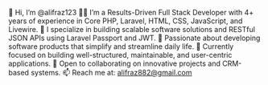 👋 Hi, I’m @alifraz123
👨‍💻 I’m a Results-Driven Full Stack Developer with 4+ years of experience in Core PHP, Laravel, HTML, CSS, JavaScript, and Livewire.
🔧 I specialize in building scalable software solutions and RESTful JSON APIs using Laravel Passport and JWT.
🚀 Passionate about developing software products that simplify and streamline daily life.
🌱 Currently focused on building well-structured, maintainable, and user-centric applications.
🤝 Open to collaborating on innovative projects and CRM-based systems.
📫 Reach me at: alifraz882@gmail.com

<!---
alifraz123/alifraz123 is a ✨ special ✨ repository because its `README.md` (this file) appears on your GitHub profile.
You can click the Preview link to take a look at your changes.
--->

